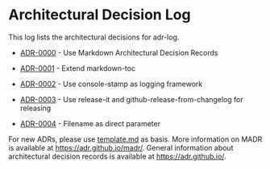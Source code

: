 # Architectural Decision Log

This log lists the architectural decisions for adr-log.

<!-- adrlog -- Regenerate the content by using "adr-log -i". You can install it via "npm install -g adr-log" -->

- [ADR-0000](0000-use-markdown-architectural-decision-records.md) - Use Markdown Architectural Decision Records
- [ADR-0001](0001-extend-markdown-toc.md) - Extend markdown-toc
- [ADR-0002](0002-use-console-stamp-as-logging-framework.md) - Use console-stamp as logging framework
- [ADR-0003](0003-use-release-it-and-github-release-from-changelog-as-release-tooling.md) - Use release-it and github-release-from-changelog for releasing
- [ADR-0004](0004-filename-as-direct-parameter.md) - Filename as direct parameter

<!-- adrlogstop -->

For new ADRs, please use [template.md](template.md) as basis.
More information on MADR is available at <https://adr.github.io/madr/>.
General information about architectural decision records is available at <https://adr.github.io/>.
